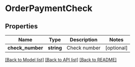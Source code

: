 # OrderPaymentCheck

## Properties
Name | Type | Description | Notes
------------ | ------------- | ------------- | -------------
**check_number** | **string** | Check number | [optional] 

[[Back to Model list]](../README.md#documentation-for-models) [[Back to API list]](../README.md#documentation-for-api-endpoints) [[Back to README]](../README.md)


